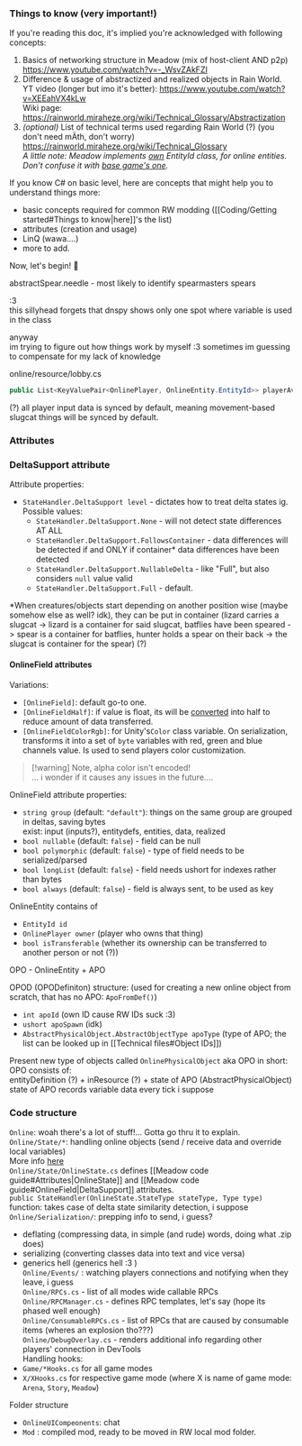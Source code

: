 ### Things to know (very important!)  
If you're reading this doc, it's implied you're acknowledged with following concepts:  
1) Basics of networking structure in Meadow (mix of host-client AND p2p)  
	https://www.youtube.com/watch?v=-_WsvZAkFZI  
2) Difference & usage of abstractized and realized objects in Rain World.  
	YT video (longer but imo it's better): https://www.youtube.com/watch?v=XEEahVX4kLw  
	Wiki page: https://rainworld.miraheze.org/wiki/Technical_Glossary/Abstractization  
3) *(optional)* List of technical terms used regarding Rain World (?) (you don't need mÄth, don't worry)  
	https://rainworld.miraheze.org/wiki/Technical_Glossary  
	*A little note: Meadow implements [own](https://github.com/henpemaz/Rain-Meadow/blob/main/Online/Entity/OnlineEntity.EntityId.cs) EntityId class, for online entities. Don't confuse it with [base game's one](https://rainworld.miraheze.org/wiki/Technical_Glossary/Entity_ID).*

  
If you know C# on basic level, here are concepts that might help you to understand things more:  
- basic concepts required for common RW modding ([[Coding/Getting started#Things to know|here]]'s the list)  
- attributes (creation and usage)  
- LinQ (wawa....)  
- more to add.

Now, let's begin! 🎉



abstractSpear.needle - most likely to identify spearmasters spears

:3   
this sillyhead forgets that dnspy shows only one spot where variable is used in the class

anyway  
im trying to figure out how things work by myself :3 sometimes im guessing to compensate for my lack of knowledge

online/resource/lobby.cs  
```cs  
public List<KeyValuePair<OnlinePlayer, OnlineEntity.EntityId>> playerAvatars = new(); // guess we can support multiple avatars per client  
```

(?) all player input data is synced by default, meaning movement-based slugcat things will be synced by default.  
### Attributes

### DeltaSupport attribute  
Attribute properties:  
- `StateHandler.DeltaSupport level` - dictates how to treat delta states ig.    
	Possible values:  
	- `StateHandler.DeltaSupport.None` - will not detect state differences AT ALL  
	- `StateHandler.DeltaSupport.FollowsContainer` - data differences will be detected if and ONLY if container\* data differences have been detected    
	- `StateHandler.DeltaSupport.NullableDelta` - like "Full", but also considers `null` value valid  
	- `StateHandler.DeltaSupport.Full` - default.

\*When creatures/objects start depending on another position wise (maybe somehow else as well? idk), they can be put in container (lizard carries a slugcat -> lizard is a container for said slugcat, batflies have been speared -> spear is a container for batflies, hunter holds a spear on their back -> the slugcat is container for the spear) (?)  
#### OnlineField attributes  
Variations:  
- `[OnlineField]`: default go-to one.  
- `[OnlineFieldHalf]`: if value is float, its will be [converted](https://docs.unity3d.com/2020.2/Documentation/ScriptReference/Mathf.FloatToHalf.html) into half to reduce amount of data transferred.  
- `[OnlineFieldColorRgb]`: for Unity's`Color` class variable. On serialization, transforms it into a set of `byte` variables with red, green and blue channels value. Is used to send players color customization.  
> [!warning] Note, alpha color isn't encoded!  
> ... i wonder if it causes any issues in the future....

OnlineField attribute properties:  
- `string group` (default: `"default"`): things on the same group are grouped in deltas, saving bytes  
exist: input (inputs?), entitydefs, entities, data, realized  
- `bool nullable` (default: `false`) - field can be null  
- `bool polymorphic` (default: `false`) - type of field needs to be serialized/parsed  
- `bool longList` (default: `false`) - field needs ushort for indexes rather than bytes  
- `bool always` (default: `false`) - field is always sent, to be used as key

  
OnlineEntity contains of  
 - `EntityId id`  
 - `OnlinePlayer owner` (player who owns that thing)  
 - `bool isTransferable` (whether its ownership can be transferred to another person or not (?))

OPO - OnlineEntity + APO

OPOD (OPODefiniton) structure: (used for creating a new online object from scratch, that has no APO: `ApoFromDef()`)  
- `int apoId` (own ID cause RW IDs suck :3)  
- `ushort apoSpawn` (idk)  
- `AbstractPhysicalObject.AbstractObjectType apoType` (type of APO; the list can be looked up in [[Technical files#Object IDs]])

Present new type of objects called `OnlinePhysicalObject` aka OPO in short:  
OPO consists of:  
entityDefinition (?) + inResource (?) + state of APO (AbstractPhysicalObject)  
state of APO records variable data every tick i suppose

### Code structure  
`Online`: woah there's a lot of stuff!... Gotta go thru it to explain.  
`Online/State/*`: handling online objects (send / receive data and override local variables)  
More info [here](https://github.com/TheLazyCowboy1/RainMeadowSyncTemplate#states)  
`Online/State/OnlineState.cs` defines [[Meadow code guide#Attributes|OnlineState]] and [[Meadow code guide#OnlineField|DeltaSupport]] attributes.  
`public StateHandler(OnlineState.StateType stateType, Type type)` function: takes case of delta state similarity detection, i suppose  
`Online/Serialization/`: prepping info to send, i guess?  
- deflating (compressing data, in simple (and rude) words, doing what .zip does)  
- serializing (converting classes data into text and vice versa)  
- generics hell (generics hell :3 )  
`Online/Events/` : watching players connections and notifying when they leave, i guess  
`Online/RPCs.cs` - list of all modes wide callable RPCs  
`Online/RPCManager.cs` - defines RPC templates, let's say (hope its phased well enough)  
`Online/ConsumableRPCs.cs` - list of RPCs that are caused by consumable items (wheres an explosion tho???)  
`Online/DebugOverlay.cs` -  renders additional info regarding other players' connection in DevTools  
Handling hooks:   
- `Game/*Hooks.cs` for all game modes  
- `X/XHooks.cs` for respective game mode (where X is name of game mode: `Arena`, `Story`, `Meadow`)

  
Folder structure  
- `OnlineUICompeonents`: chat  
- `Mod` : compiled mod, ready to be moved in RW local mod folder.